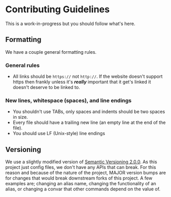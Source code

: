 # Contributing Guidelines
This is a work-in-progress but you should follow what's here.


## Formatting
We have a couple general formatting rules.

### General rules
- All links should be `https://` not `http://`. If the website doesn't support https then frankly unless it's ***really*** important that it get's linked it doesn't deserve to be linked to.

### New lines, whitespace (spaces), and line endings
- You shouldn't use TABs, only spaces and indents should be two spaces in size.
- Every file should have a trailing new line (an empty line at the end of the file).
- You should use LF (Unix-style) line endings

## Versioning
We use a slightly modified version of [Semantic Versioning 2.0.0](https://semver.org/spec/v2.0.0.html). As this project just config files, we don't have any APIs that can break. For this reason and because of the nature of the project, MAJOR version bumps are for changes that would break downstream forks of this project.
A few examples are; changing an alias name, changing the functionality of an alias, or changing a convar that other commands depend on the value of.
